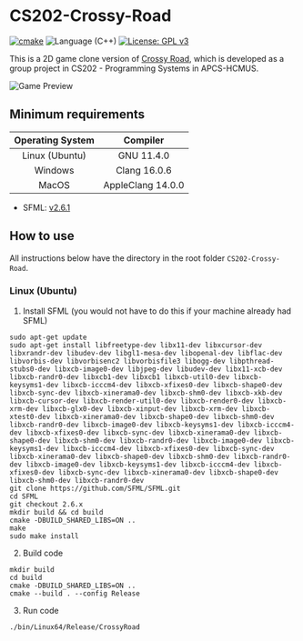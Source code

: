 # CS202-Crossy-Road

[![cmake](https://github.com/slo248/CS202-Crossy-Road/actions/workflows/build.yaml/badge.svg)](https://github.com/slo248/CS202-Crossy-Road/actions/workflows/build.yaml) ![Language (C++)](https://img.shields.io/badge/powered_by-C++-brightgreen.svg) [![License: GPL v3](https://img.shields.io/badge/License-GPL%20v3-blue.svg)](http://www.gnu.org/licenses/gpl-3.0) 

This is a 2D game clone version of <a href="https://www.google.com/search?q=crossy+road">Crossy Road</a>, which is developed as a group project in CS202 - Programming Systems in APCS-HCMUS.

![Game Preview](https://github.com/slo248/CS202-Crossy-Road/assets/116567243/3bb49d17-d257-4f49-b7c4-1f2d50f6d3e6)

## Minimum requirements

| **Operating System** |    **Compiler**   |
|:--------------------:|:-----------------:|
| Linux (Ubuntu)       | GNU 11.4.0        |
| Windows              | Clang 16.0.6      |
| MacOS                | AppleClang 14.0.0 |

- SFML: [v2.6.1](https://github.com/SFML/SFML/releases/tag/2.6.1)

## How to use

All instructions below have the directory in the root folder `CS202-Crossy-Road`.

### Linux (Ubuntu)

1. Install SFML (you would not have to do this if your machine already had SFML)
```console
sudo apt-get update
sudo apt-get install libfreetype-dev libx11-dev libxcursor-dev libxrandr-dev libudev-dev libgl1-mesa-dev libopenal-dev libflac-dev libvorbis-dev libvorbisenc2 libvorbisfile3 libogg-dev libpthread-stubs0-dev libxcb-image0-dev libjpeg-dev libudev-dev libx11-xcb-dev libxcb-randr0-dev libxcb1-dev libxcb1 libxcb-util0-dev libxcb-keysyms1-dev libxcb-icccm4-dev libxcb-xfixes0-dev libxcb-shape0-dev libxcb-sync-dev libxcb-xinerama0-dev libxcb-shm0-dev libxcb-xkb-dev libxcb-cursor-dev libxcb-render-util0-dev libxcb-render0-dev libxcb-xrm-dev libxcb-glx0-dev libxcb-xinput-dev libxcb-xrm-dev libxcb-xtest0-dev libxcb-xinerama0-dev libxcb-shape0-dev libxcb-shm0-dev libxcb-randr0-dev libxcb-image0-dev libxcb-keysyms1-dev libxcb-icccm4-dev libxcb-xfixes0-dev libxcb-sync-dev libxcb-xinerama0-dev libxcb-shape0-dev libxcb-shm0-dev libxcb-randr0-dev libxcb-image0-dev libxcb-keysyms1-dev libxcb-icccm4-dev libxcb-xfixes0-dev libxcb-sync-dev libxcb-xinerama0-dev libxcb-shape0-dev libxcb-shm0-dev libxcb-randr0-dev libxcb-image0-dev libxcb-keysyms1-dev libxcb-icccm4-dev libxcb-xfixes0-dev libxcb-sync-dev libxcb-xinerama0-dev libxcb-shape0-dev libxcb-shm0-dev libxcb-randr0-dev
git clone https://github.com/SFML/SFML.git
cd SFML
git checkout 2.6.x
mkdir build && cd build
cmake -DBUILD_SHARED_LIBS=ON ..
make
sudo make install
```

2. Build code
```console
mkdir build
cd build
cmake -DBUILD_SHARED_LIBS=ON ..
cmake --build . --config Release
```

3. Run code
```console
./bin/Linux64/Release/CrossyRoad
```
